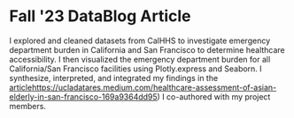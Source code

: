 # Fall '23 DataBlog Article

I explored and cleaned datasets from CalHHS to investigate emergency department burden in California and San Francisco to determine healthcare accessibility. I then visualized the emergency department burden for all California/San Francisco facilities using Plotly.express and Seaborn. I synthesize, interpreted, and integrated my findings in the [article](https://ucladatares.medium.com/healthcare-assessment-of-asian-elderly-in-san-francisco-169a9364dd95)https://ucladatares.medium.com/healthcare-assessment-of-asian-elderly-in-san-francisco-169a9364dd95) I co-authored with my project members.
